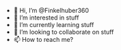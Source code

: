 - 👋 Hi, I’m @Finkelhuber360
- 👀 I’m interested in stuff
- 🌱 I’m currently learning stuff
- 💞️ I’m looking to collaborate on stuff
- 📫 How to reach me?

<!---
Finkelhuber360/Finkelhuber360 is a ✨ special ✨ repository because its `README.md` (this file) appears on your GitHub profile.
You can click the Preview link to take a look at your changes.
--->
